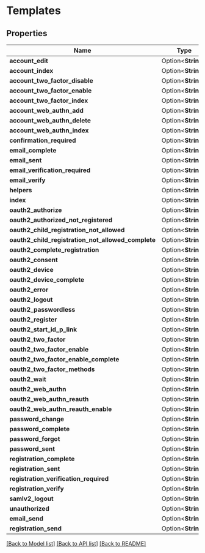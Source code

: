 # Templates

## Properties

Name | Type | Description | Notes
------------ | ------------- | ------------- | -------------
**account_edit** | Option<**String**> |  | [optional]
**account_index** | Option<**String**> |  | [optional]
**account_two_factor_disable** | Option<**String**> |  | [optional]
**account_two_factor_enable** | Option<**String**> |  | [optional]
**account_two_factor_index** | Option<**String**> |  | [optional]
**account_web_authn_add** | Option<**String**> |  | [optional]
**account_web_authn_delete** | Option<**String**> |  | [optional]
**account_web_authn_index** | Option<**String**> |  | [optional]
**confirmation_required** | Option<**String**> |  | [optional]
**email_complete** | Option<**String**> |  | [optional]
**email_sent** | Option<**String**> |  | [optional]
**email_verification_required** | Option<**String**> |  | [optional]
**email_verify** | Option<**String**> |  | [optional]
**helpers** | Option<**String**> |  | [optional]
**index** | Option<**String**> |  | [optional]
**oauth2_authorize** | Option<**String**> |  | [optional]
**oauth2_authorized_not_registered** | Option<**String**> |  | [optional]
**oauth2_child_registration_not_allowed** | Option<**String**> |  | [optional]
**oauth2_child_registration_not_allowed_complete** | Option<**String**> |  | [optional]
**oauth2_complete_registration** | Option<**String**> |  | [optional]
**oauth2_consent** | Option<**String**> |  | [optional]
**oauth2_device** | Option<**String**> |  | [optional]
**oauth2_device_complete** | Option<**String**> |  | [optional]
**oauth2_error** | Option<**String**> |  | [optional]
**oauth2_logout** | Option<**String**> |  | [optional]
**oauth2_passwordless** | Option<**String**> |  | [optional]
**oauth2_register** | Option<**String**> |  | [optional]
**oauth2_start_id_p_link** | Option<**String**> |  | [optional]
**oauth2_two_factor** | Option<**String**> |  | [optional]
**oauth2_two_factor_enable** | Option<**String**> |  | [optional]
**oauth2_two_factor_enable_complete** | Option<**String**> |  | [optional]
**oauth2_two_factor_methods** | Option<**String**> |  | [optional]
**oauth2_wait** | Option<**String**> |  | [optional]
**oauth2_web_authn** | Option<**String**> |  | [optional]
**oauth2_web_authn_reauth** | Option<**String**> |  | [optional]
**oauth2_web_authn_reauth_enable** | Option<**String**> |  | [optional]
**password_change** | Option<**String**> |  | [optional]
**password_complete** | Option<**String**> |  | [optional]
**password_forgot** | Option<**String**> |  | [optional]
**password_sent** | Option<**String**> |  | [optional]
**registration_complete** | Option<**String**> |  | [optional]
**registration_sent** | Option<**String**> |  | [optional]
**registration_verification_required** | Option<**String**> |  | [optional]
**registration_verify** | Option<**String**> |  | [optional]
**samlv2_logout** | Option<**String**> |  | [optional]
**unauthorized** | Option<**String**> |  | [optional]
**email_send** | Option<**String**> |  | [optional]
**registration_send** | Option<**String**> |  | [optional]

[[Back to Model list]](../README.md#documentation-for-models) [[Back to API list]](../README.md#documentation-for-api-endpoints) [[Back to README]](../README.md)


